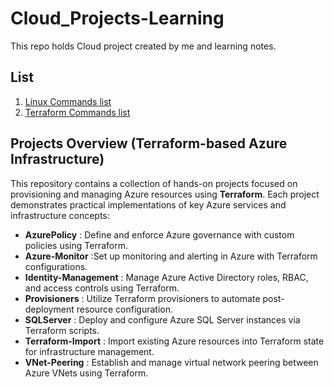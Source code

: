 # Cloud_Projects-Learning
This repo holds Cloud project created by me and learning notes.

## List
1. [Linux Commands list](https://github.com/YogSing/Cloud_Projects-Learning/blob/main/Linux%20CMDs.md)
2. [Terraform Commands list](https://github.com/YogSing/Cloud_Projects-Learning/blob/main/terraform.md)

## Projects Overview (Terraform-based Azure Infrastructure)

This repository contains a collection of hands-on projects focused on provisioning and managing Azure resources using **Terraform**. Each project demonstrates practical implementations of key Azure services and infrastructure concepts:

- **AzurePolicy** : Define and enforce Azure governance with custom policies using Terraform.  
- **Azure-Monitor** :Set up monitoring and alerting in Azure with Terraform configurations.  
- **Identity-Management** : Manage Azure Active Directory roles, RBAC, and access controls using Terraform.  
- **Provisioners** : Utilize Terraform provisioners to automate post-deployment resource configuration.  
- **SQLServer** : Deploy and configure Azure SQL Server instances via Terraform scripts.  
- **Terraform-Import** : Import existing Azure resources into Terraform state for infrastructure management.  
- **VNet-Peering** : Establish and manage virtual network peering between Azure VNets using Terraform.  

